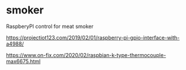 # smoker
RaspberyPI control for meat smoker



https://projectiot123.com/2019/02/01/raspberry-pi-gpio-interface-with-a4988/

https://www.on-fix.com/2020/02/raspbian-k-type-thermocouple-max6675.html
